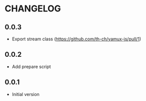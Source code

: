 # CHANGELOG

## 0.0.3

-   Export stream class (https://github.com/th-ch/yamux-js/pull/1)

## 0.0.2

-   Add prepare script

## 0.0.1

-   Initial version
